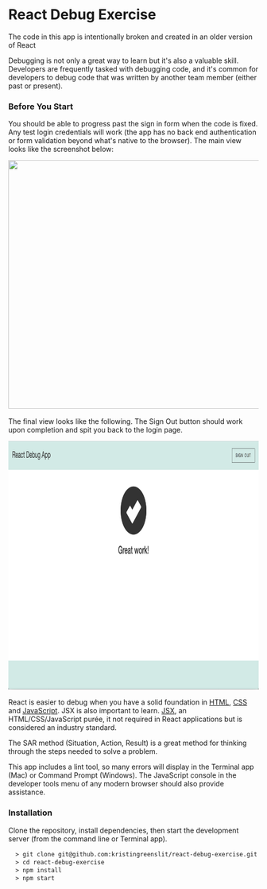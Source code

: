 # React Debug Exercise

The code in this app is intentionally broken and created in an older version of React

Debugging is not only a great way to learn but it's also a valuable skill. Developers are frequently tasked with debugging code, and it's common for developers to debug code that was written by another team member (either past or present).


### Before You Start

You should be able to progress past the sign in form when the code is fixed. Any test login credentials will work (the app has no back end authentication or form validation beyond what's native to the browser). The main view looks like the screenshot below:

<p align='center'>
  <img src='./src/assets/main.png' width='750' height='500' />
</p>

The final view looks like the following. The Sign Out button should work upon completion and spit you back to the login page.

<p align='center'>
  <img src='./src/assets/success.png' width='750' height='500' />
</p>

React is easier to debug when you have a solid foundation in [HTML](http://learn.shayhowe.com/html-css/getting-to-know-html/), [CSS](http://learn.shayhowe.com/html-css/getting-to-know-css/) and [JavaScript](https://developer.mozilla.org/en-US/docs/Learn/Getting_started_with_the_web/JavaScript_basics). JSX is also important to learn. [JSX](https://medium.com/javascript-scene/jsx-looks-like-an-abomination-1c1ec351a918#.ro3sx1ea0), an HTML/CSS/JavaScript purée, it not required in React applications but is considered an industry standard.

The SAR method (Situation, Action, Result) is a great method for thinking through the steps needed to solve a problem.

This app includes a lint tool, so many errors will display in the Terminal app (Mac) or Command Prompt (Windows). The JavaScript console in the developer tools menu of any modern browser should also provide assistance.

### Installation

Clone the repository, install dependencies, then start the development server (from the command line or Terminal app).

  ```
    > git clone git@github.com:kristingreenslit/react-debug-exercise.git
    > cd react-debug-exercise
    > npm install
    > npm start
  ```
